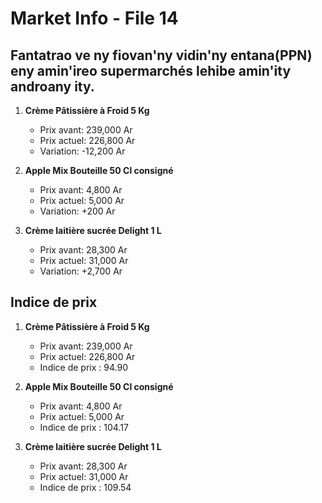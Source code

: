 # Market Info - File 14

## Fantatrao ve ny fiovan'ny vidin'ny entana(PPN) eny amin'ireo supermarchés lehibe amin'ity androany ity.

1. **Crème Pâtissière à Froid 5 Kg**
   - Prix avant: 239,000 Ar
   - Prix actuel: 226,800 Ar
   - Variation: -12,200 Ar

2. **Apple Mix Bouteille 50 Cl consigné**
   - Prix avant: 4,800 Ar
   - Prix actuel: 5,000 Ar
   - Variation: +200 Ar

3. **Crème laitière sucrée Delight 1 L**
   - Prix avant: 28,300 Ar
   - Prix actuel: 31,000 Ar
   - Variation: +2,700 Ar



## Indice de prix

1. **Crème Pâtissière à Froid 5 Kg**
   - Prix avant: 239,000 Ar
   - Prix actuel: 226,800 Ar
   - Indice de prix : 94.90

2. **Apple Mix Bouteille 50 Cl consigné**
   - Prix avant: 4,800 Ar
   - Prix actuel: 5,000 Ar
   - Indice de prix : 104.17

3. **Crème laitière sucrée Delight 1 L**
   - Prix avant: 28,300 Ar
   - Prix actuel: 31,000 Ar
   - Indice de prix : 109.54

